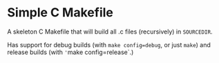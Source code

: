 # Simple C Makefile

A skeleton C Makefile that will build all .c files (recursively) in `SOURCEDIR`.

Has support for debug builds (with `make config=debug`, or just `make`) and release builds (with `'`make config=release`.)
